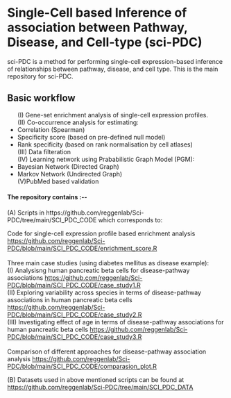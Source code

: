 <h1> Single-Cell based Inference of association between Pathway, Disease, and Cell-type (sci-PDC) </h1>

sci-PDC is a method for performing single-cell expression-based inference of relationships between pathway, disease, and cell type. This is the main repository for sci-PDC.

<h2>Basic workflow </h2>
<ul>
(I) Gene-set enrichment analysis of single-cell expression profiles. </br>
(II) Co-occurrence analysis for estimating:
  <li>Correlation (Spearman) </li>
 <li>Specificity score (based on pre-defined null model)</li> 
 <li>Rank specificity (based on rank normalisation by cell atlases)</li> 
(III) Data filteration </br>
(IV) Learning network using Prababilistic Graph Model (PGM):
  <li>Bayesian Network (Directed Graph)</li>
  <li>Markov Network (Undirected Graph)</li> 
(V)PubMed based validation
  </ul>
  
  
<h4> The repository contains :-- </br> </h4>
(A) Scripts in  <a> <href> https://github.com/reggenlab/Sci-PDC/tree/main/SCI_PDC_CODE </a>  which corresponds to: </br>

Code for single-cell expression profile based enrichment analysis <a> <href> https://github.com/reggenlab/Sci-PDC/blob/main/SCI_PDC_CODE/enrichment_score.R </a> </br> 
</br>
Three main case studies (using diabetes mellitus as disease example): </br>
(I) Analysisng human pancreatic beta cells for disease-pathway associations <a> <href>https://github.com/reggenlab/Sci-PDC/blob/main/SCI_PDC_CODE/case_study1.R </a> </br>
(II) Exploring variability across species in terms of disease-pathway associations in human pancreatic beta cells <a> <href>https://github.com/reggenlab/Sci-PDC/blob/main/SCI_PDC_CODE/case_study2.R </a> </br>
(III) Investigating effect of age in terms of disease-pathway associations for human pancreatic beta cells <a> <href> https://github.com/reggenlab/Sci-PDC/blob/main/SCI_PDC_CODE/case_study3.R </a> </br>
</br>
Comparison of different approaches for disease-pathway association analysis <a> <href> https://github.com/reggenlab/Sci-PDC/blob/main/SCI_PDC_CODE/comparasion_plot.R </a> </br>

(B) Datasets used in above mentioned scripts can be found at <a> <href> https://github.com/reggenlab/Sci-PDC/tree/main/SCI_PDC_DATA </a> </br>


